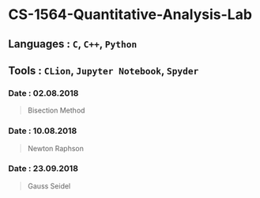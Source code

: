 # CS-1564-Quantitative-Analysis-Lab

## Languages : `C`, `C++`, `Python`
## Tools : `CLion`, `Jupyter Notebook`, `Spyder`

### Date : 02.08.2018
> Bisection Method

### Date : 10.08.2018
> Newton Raphson

### Date : 23.09.2018
> Gauss Seidel
